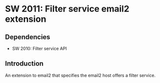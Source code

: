 SW 2011: Filter service email2 extension
=======================================

Dependencies
------------

* SW 2010: Filter service API

Introduction
------------

An extension to email2 that specifies the email2 host offers a filter service.
